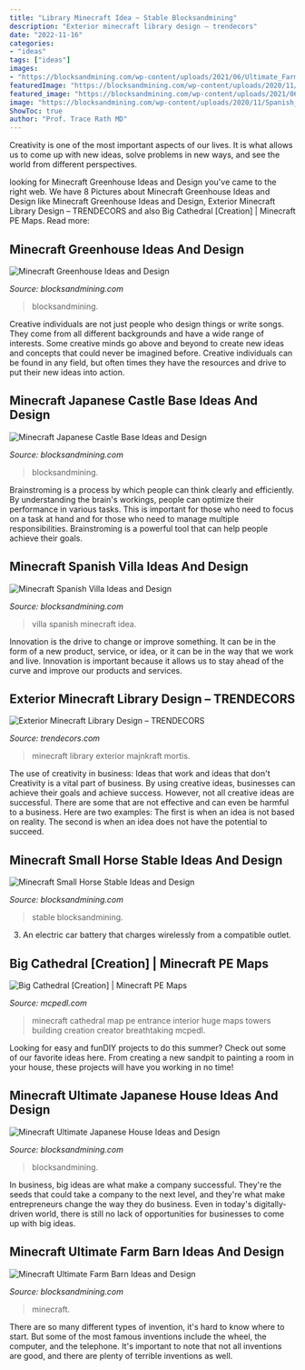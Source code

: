 ```yaml
---
title: "Library Minecraft Idea ~ Stable Blocksandmining"
description: "Exterior minecraft library design – trendecors"
date: "2022-11-16"
categories:
- "ideas"
tags: ["ideas"]
images:
- "https://blocksandmining.com/wp-content/uploads/2021/06/Ultimate_Farm_Barn-1536x691.jpg"
featuredImage: "https://blocksandmining.com/wp-content/uploads/2020/11/Greenhouse.jpg"
featured_image: "https://blocksandmining.com/wp-content/uploads/2021/06/Small_Horse_Stable-2048x1016.jpg"
image: "https://blocksandmining.com/wp-content/uploads/2020/11/Spanish_Villa.jpg"
ShowToc: true
author: "Prof. Trace Rath MD"
---
```



Creativity is one of the most important aspects of our lives. It is what allows us to come up with new ideas, solve problems in new ways, and see the world from different perspectives.

	

		
looking for Minecraft Greenhouse Ideas and Design you've came to the right web. We have 8 Pictures about Minecraft Greenhouse Ideas and Design like Minecraft Greenhouse Ideas and Design, Exterior Minecraft Library Design – TRENDECORS and also Big Cathedral [Creation] | Minecraft PE Maps. Read more:
		
    
## Minecraft Greenhouse Ideas And Design

<img loading=lazy src="https://blocksandmining.com/wp-content/uploads/2020/11/Greenhouse.jpg" onerror="this.onerror=null;this.src='https://tse1.mm.bing.net/th?id=OIP.Y6rDC3v7Xxy815lgmZG4OQHaDt&amp;pid=15.1';" alt="Minecraft Greenhouse Ideas and Design">

_Source: blocksandmining.com_

>blocksandmining. 

	

Creative individuals are not just people who design things or write songs. They come from all different backgrounds and have a wide range of interests. Some creative minds go above and beyond to create new ideas and concepts that could never be imagined before. Creative individuals can be found in any field, but often times they have the resources and drive to put their new ideas into action.

    
## Minecraft Japanese Castle Base Ideas And Design

<img loading=lazy src="https://blocksandmining.com/wp-content/uploads/2021/06/Japanese_Castle_Base-2048x1008.jpg" onerror="this.onerror=null;this.src='https://tse3.mm.bing.net/th?id=OIP.s6XHzJEs3HDDNwD8p8qzvAHaDp&amp;pid=15.1';" alt="Minecraft Japanese Castle Base Ideas and Design">

_Source: blocksandmining.com_

>blocksandmining. 

	

Brainstroming is a process by which people can think clearly and efficiently. By understanding the brain's workings, people can optimize their performance in various tasks. This is important for those who need to focus on a task at hand and for those who need to manage multiple responsibilities. Brainstroming is a powerful tool that can help people achieve their goals.

    
## Minecraft Spanish Villa Ideas And Design

<img loading=lazy src="https://blocksandmining.com/wp-content/uploads/2020/11/Spanish_Villa.jpg" onerror="this.onerror=null;this.src='https://tse3.mm.bing.net/th?id=OIP.i_JPCkv7HS8RE6dJ8eoS1wHaDj&amp;pid=15.1';" alt="Minecraft Spanish Villa Ideas and Design">

_Source: blocksandmining.com_

>villa spanish minecraft idea. 

	

Innovation is the drive to change or improve something. It can be in the form of a new product, service, or idea, or it can be in the way that we work and live. Innovation is important because it allows us to stay ahead of the curve and improve our products and services.

    
## Exterior Minecraft Library Design – TRENDECORS

<img loading=lazy src="https://i.pinimg.com/originals/66/f6/ac/66f6ac92d984a1b5c557fce784d92dbf.jpg" onerror="this.onerror=null;this.src='https://tse1.mm.bing.net/th?id=OIP.JRI4c69hWvIKDgqZG08alwHaEK&amp;pid=15.1';" alt="Exterior Minecraft Library Design – TRENDECORS">

_Source: trendecors.com_

>minecraft library exterior majnkraft mortis. 

	

The use of creativity in business: Ideas that work and ideas that don't
Creativity is a vital part of business. By using creative ideas, businesses can achieve their goals and achieve success. However, not all creative ideas are successful. There are some that are not effective and can even be harmful to a business. Here are two examples: The first is when an idea is not based on reality. The second is when an idea does not have the potential to succeed.

    
## Minecraft Small Horse Stable Ideas And Design

<img loading=lazy src="https://blocksandmining.com/wp-content/uploads/2021/06/Small_Horse_Stable-2048x1016.jpg" onerror="this.onerror=null;this.src='https://tse2.mm.bing.net/th?id=OIP.rdFUb3xrsIbNLLGDoDaSigHaDr&amp;pid=15.1';" alt="Minecraft Small Horse Stable Ideas and Design">

_Source: blocksandmining.com_

>stable blocksandmining. 

	

3. An electric car battery that charges wirelessly from a compatible outlet. 

    
## Big Cathedral [Creation] | Minecraft PE Maps

<img loading=lazy src="https://mcpedl.com/wp-content/uploads/2015/05/screenshot-2015-05-02-11-19-e1430559940293.png" onerror="this.onerror=null;this.src='https://tse1.mm.bing.net/th?id=OIP.0isv_cZsx8dq7T7v8rQ8lwHaFN&amp;pid=15.1';" alt="Big Cathedral [Creation] | Minecraft PE Maps">

_Source: mcpedl.com_

>minecraft cathedral map pe entrance interior huge maps towers building creation creator breathtaking mcpedl. 

	

Looking for easy and funDIY projects to do this summer? Check out some of our favorite ideas here. From creating a new sandpit to painting a room in your house, these projects will have you working in no time!

    
## Minecraft Ultimate Japanese House Ideas And Design

<img loading=lazy src="https://blocksandmining.com/wp-content/uploads/2020/11/Ultimate_Japanese_House-1024x473.jpg" onerror="this.onerror=null;this.src='https://tse2.mm.bing.net/th?id=OIP.4Oq2WV5tOOimn6Rj18l7KgHaDa&amp;pid=15.1';" alt="Minecraft Ultimate Japanese House Ideas and Design">

_Source: blocksandmining.com_

>blocksandmining. 

	

In business, big ideas are what make a company successful. They're the seeds that could take a company to the next level, and they're what make entrepreneurs change the way they do business. Even in today's digitally-driven world, there is still no lack of opportunities for businesses to come up with big ideas.

    
## Minecraft Ultimate Farm Barn Ideas And Design

<img loading=lazy src="https://blocksandmining.com/wp-content/uploads/2021/06/Ultimate_Farm_Barn-1536x691.jpg" onerror="this.onerror=null;this.src='https://tse3.mm.bing.net/th?id=OIP.9yEaF3ytkJGr2gyY74hlbAHaDV&amp;pid=15.1';" alt="Minecraft Ultimate Farm Barn Ideas and Design">

_Source: blocksandmining.com_

>minecraft. 

	

There are so many different types of invention, it's hard to know where to start. But some of the most famous inventions include the wheel, the computer, and the telephone. It's important to note that not all inventions are good, and there are plenty of terrible inventions as well.

